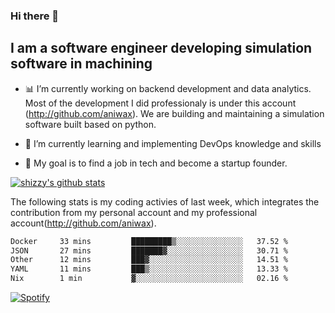### Hi there 👋

## I am a software engineer developing simulation software in machining
- :bar_chart: I’m currently working on backend development and data analytics.
Most of the development I did professionaly is under this account (http://github.com/aniwax). We are building and maintaining a simulation software built based on python. 

- 🌱 I’m currently learning and implementing DevOps knowledge and skills
- :dart: My goal is to find a job in tech and become a startup founder.


[![shizzy's github stats](https://github-readme-stats.vercel.app/api?username=shirzartenwer)](https://github.com/anuraghazra/github-readme-stats)

The following stats is my coding activies of last week, which integrates the contribution from my personal account and my professional account(http://github.com/aniwax). 


 <!--START_SECTION:waka-->

```txt
Docker     33 mins         █████████▒░░░░░░░░░░░░░░░   37.52 %
JSON       27 mins         ███████▓░░░░░░░░░░░░░░░░░   30.71 %
Other      12 mins         ███▓░░░░░░░░░░░░░░░░░░░░░   14.51 %
YAML       11 mins         ███▒░░░░░░░░░░░░░░░░░░░░░   13.33 %
Nix        1 min           ▓░░░░░░░░░░░░░░░░░░░░░░░░   02.16 %
```

<!--END_SECTION:waka-->
[![Spotify](https://spotify-on-github-git-master.shirzartenwer.vercel.app/api/spotify)](https://open.spotify.com/user/21j6s322bjrhxlx67pyzkc4ki)
